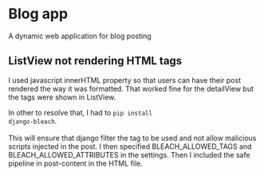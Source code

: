 <h1>Blog app</h1>
A dynamic web application for blog posting


<h2> ListView not rendering HTML tags</h2>
I used javascript innerHTML property so that users can have their post rendered the way it was formatted. That worked fine for the detailView but the tags were shown in ListView.

In other to resolve that, I had to <code>pip install django-bleach</code>.
<br></br>
This will ensure that django filter the tag to be used and not allow malicious scripts injected in the post.
I then specified BLEACH_ALLOWED_TAGS and BLEACH_ALLOWED_ATTRIBUTES in the settings. Then I included the safe pipeline in post-content in the HTML file.
